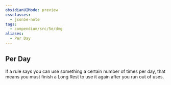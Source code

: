 ```yaml
---
obsidianUIMode: preview
cssclasses:
  - json5e-note
tags:
  - compendium/src/5e/dmg
aliases:
  - Per Day
---
```

## Per Day

If a rule says you can use something a certain number of times per day, that means you must finish a Long Rest to use it again after you run out of uses.